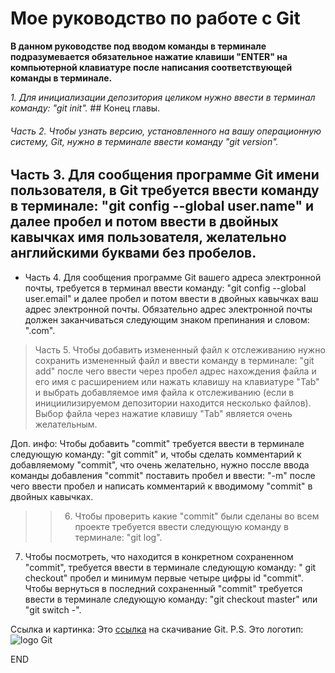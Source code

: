 # Мое руководство по работе с Git
**В данном руководстве под вводом команды в терминале подразумевается обязательное нажатие клавиши "ENTER" на компьютерной клавиатуре после написания соответствующей команды в терминале.**

*1. Для инициализации депозитория целиком нужно ввести в терминал команду: "git init".* ## Конец главы.

###### Часть 2. Чтобы узнать версию, установленного на вашу операционную систему, Git, нужно в терминале ввести команду "git version". 

## Часть 3. Для сообщения программе Git имени пользователя, в Git требуется ввести команду в терминале: "git config --global user.name" и далее пробел и потом ввести в двойных кавычках имя пользователя, желательно английскими буквами без пробелов.

* Часть 4. Для сообщения программе Git вашего адреса электронной почты, требуется в терминал ввести команду: "git config --global user.email" и далее пробел и потом ввести в двойных кавычках ваш адрес электронной почты. Обязательно адрес электронной почты должен заканчиваться следующим знаком препинания и словом: ".com".

> Часть 5. Чтобы добавить измененный файл к отслеживанию нужно сохранить измененный файл и ввести команду в терминале: "git add" после чего ввести через пробел адрес нахождения файла и его имя с расширением или нажать клавишу на клавиатуре "Tab" и выбрать добавляемое имя файла к отслеживанию (если в инициилизируемом депозитории находится несколько файлов). Выбор файла через нажатие клавишу "Tab" является очень желательным.

Доп. инфо: Чтобы добавить "commit" требуется ввести в терминале следующую команду: "git commit" и, чтобы сделать комментарий к добавляемому "commit", что очень желательно, нужно поссле ввода команды добавления "commit" поставить пробел и ввести: "-m" после чего ввести пробел и написать комментарий к вводимому "commit" в двойных кавычках.

>> 6. Чтобы проверить какие "commit" были сделаны во всем проекте требуется ввести следующую команду в терминале: "git log".

7. Чтобы посмотреть, что находится в конкретном сохраненном "commit", требуется ввести в терминале следующую команду: " git checkout" пробел и минимум первые четыре цифры id "commit".
Чтобы вернуться в последний сохраненный "commit" требуется ввести в терминале следующую команду: "git checkout master" или "git switch -".

Ссылка и картинка: Это [ссылка](https://github.com/git-for-windows/git/releases/download/v2.37.1.windows.1/Git-2.37.1-64-bit.exe "the latest (2.37.1) 64-bit version of Git for Windows") на скачивание Git.
P.S.
Это логотип: ![logo Git](https://miro.medium.com/max/1400/1*L1wCPhdvK2guitLVNVCEtw.jpeg)

END